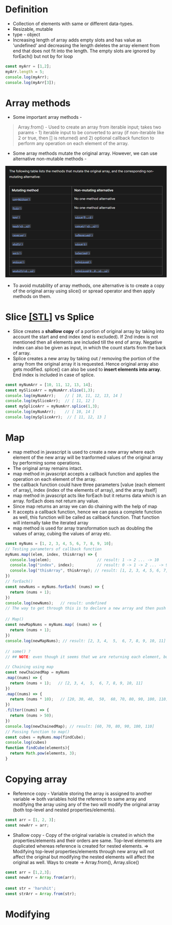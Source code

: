 # Definition
* Collection of elements with same or different data-types.
* Resizable, mutable
* type - object
* Increasing length of array adds empty slots and has value as 'undefined' and decreasing the length deletes the array element from end that does not fit into the length. The empty slots are ignored by forEach() but not by for loop
```javascript
const myArr = [1,2];
myArr.length = 5;
console.log(myArr);
console.log(myArr[3]);
```

# Array methods
* Some important array methods -
> Array.from() - Used to create an array from iterable input; takes two params - 1) iterable input to be converted to array (if non-iterable like 2 or true, then [] is returned) and 2) optional callback function to perform any operation on each element of the array.
* Some array methods mutate the original array. However, we can use alternative non-mutable methods -
  
 ![mutable vs non-mutable array methods](https://github.com/harshitrajsinha/learn-js/blob/main/Assets/Screenshot%202024-08-25%20092701.png?raw=true)

 * To avoid mutability of array methods, one alternative is to create a copy of the original array using slice() or spread operator and then apply methods on them.

# Slice [[STL]](https://github.com/harshitrajsinha/learn-js/blob/b6bba150739e76730e61229f862991ce4ff9d9bf/STL/Arrays/slice.ts) vs Splice
* Slice creates a **shallow copy** of a portion of original array by taking into account the start and end index (end is excluded). If 2nd index is not mentioned then all elements are included till the end of array. Negative index can also be given as input, in which the count starts from the back of array.
* Splice creates a new array by taking out / removing the portion of the array from the original array it is requested. Hence original array also gets modified. splice() can also be used to **insert elements into array**. End index is included in case of splice.
```javascript
const myNumArr = [10, 11, 12, 13, 14];
const mySliceArr = myNumArr.slice(1,3);
console.log(myNumArr);    // [ 10, 11, 12, 13, 14 ]
console.log(mySliceArr);  // [ 11, 12 ]
const mySpliceArr = myNumArr.splice(1,3);
console.log(myNumArr);    // [ 10, 14 ]
console.log(mySpliceArr);  // [ 11, 12, 13 ]
```

# Map
* map method in javascript is used to create a new array where each element of the new array will be tranformed values of the original array by performing some operations.
* The original array remains intact.
* map method in javascript accepts a callback function and applies the operation on each element of the array.
* the callback function could have three parameters [value (each element of array), index (index of the elements of array), and the array itself]
* map method in javascript acts like forEach but it returns data which is an array. forEach does not return any value. 
* Since map returns an array we can do chaining with the help of map
* It accepts a callback function, hence we can pass a complete function as well, this function will be called as callback function. That function will internally take the iterated array
* map method is used for array transformation such as doubling the values of array, cubing the values of array etc.
```javascript
const myNums = [1, 2, 3, 4, 5, 6, 7, 8, 9, 10];
// Testing parameters of callback function
myNums.map((elem, index, thisArray) => {
  console.log(elem);                    // result: 1 -> 2 ... -> 10
  console.log("index", index);          // result: 0 -> 1 -> 2 ... -> 9
  console.log("thisArray", thisArray); // result: [1, 2, 3, 4, 5, 6, 7, 8, 9, 10] (print 10 times)
})
// forEach()  
const newNums = myNums.forEach( (nums) => {
  return (nums + 1);
})
console.log(newNums);   // result: undefined
// The way to get through this is to declare a new array and then push the elements into that array within forEach loop

// Map()
const newMapNums = myNums.map( (nums) => {
  return (nums + 1);
})
console.log(newMapNums); // result: [2, 3, 4,  5,  6, 7, 8, 9, 10, 11]

// some() ?
// ## NOTE: even though it seems that we are returning each element, but instead each element is pushed to the array and the final array is returned
```
```javascript
// Chaining using map
const newChainedMap = myNums
.map((nums) => {
  return (nums + 1);   // [2, 3, 4,  5,  6, 7, 8, 9, 10, 11]
})
.map((nums) => {
  return (nums * 10);   // [20, 30, 40,  50,  60, 70, 80, 90, 100, 110]
})
.filter((nums) => {
  return (nums > 50);
})
console.log(newChainedMap); // result: [60, 70, 80, 90, 100, 110]
// Passing function to map()
const cubes = myNums.map(findCube);
console.log(cubes)
function findCube(elements){
  return Math.pow(elements, 3);
}
```

# Copying array
* Reference copy - Variable storing the array is assigned to another variable => both variables hold the reference to same array and modifying the array using any of the two will modify the original array (both top-level and nested properties/elements).
```javascript
const arr = [1, 2, 3];
const newArr = arr;
```
* Shallow copy - Copy of the original variable is created in which the properties/elements and their orders are same. Top-level elements are duplicated whereas reference is created for nested elements. => Modifying top-level properties/elements through new array will not affect the original but modifying the nested elements will affect the original as well. Ways to create -> Array.from(), Array.slice()
```javascript
const arr = [1,2,3];
const newArr = Array.from(arr);

const str = 'harshit';
const strArr = Array.from(str);
```

# Modifying

